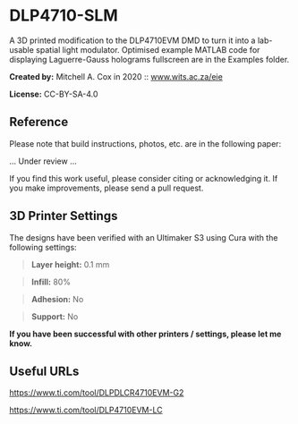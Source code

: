 # DLP4710-SLM
A 3D printed modification to the DLP4710EVM DMD to turn it into a lab-usable spatial light modulator. Optimised example MATLAB code for displaying Laguerre-Gauss holograms fullscreen are in the Examples folder.

**Created by:** Mitchell A. Cox in 2020 :: www.wits.ac.za/eie

**License:** CC-BY-SA-4.0

## Reference

Please note that build instructions, photos, etc. are in the following paper:

... Under review ...

If you find this work useful, please consider citing or acknowledging it. If you make improvements, please send a pull request.

## 3D Printer Settings

The designs have been verified with an Ultimaker S3 using Cura with the following settings:

> **Layer height:** 0.1 mm

> **Infill:** 80%

> **Adhesion:** No

> **Support:** No

**If you have been successful with other printers / settings, please let me know.**

## Useful URLs

https://www.ti.com/tool/DLPDLCR4710EVM-G2

https://www.ti.com/tool/DLP4710EVM-LC
